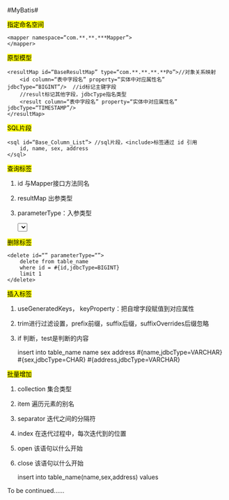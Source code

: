 #MyBatis#

<mark>指定命名空间</mark>
	
	<mapper namespace=“com.**.**.***Mapper”>
	</mapper>
<mark>原型模型</mark>
	
	<resultMap id=“BaseResultMap” type=“com.**.**.**.**Po”>//对象关系映射
		<id column=“表中字段名” property=“实体中对应属性名” jdbcType=“BIGINT”/>	//id标记主键字段
		//result标记其他字段，jdbcType指名类型
		<result column=“表中字段名” property=“实体中对应属性名” jdbcType=“TIMESTAMP”/>  
	</resultMap>
<mark>SQL片段</mark>
	
	<sql id=“Base_Column_List”> //sql片段，<include>标签通过 id 引用
		id, name, sex, address
    </sql>
<mark>查询标签</mark>  
1. id 与Mapper接口方法同名  
2. resultMap 出参类型  
3. parameterType：入参类型  

	<select id=“selectByPrimaryKey” resultMap=“BaseResultMap” parameterType=“java.lang.Long”>
		select
		<include refid=“Base_Column_List”/>
		from table_name
                 where id = #{id,jdbcType=BIFINT}	#入参引用
		order by field_name desc
		limit 1
        </select>
<mark>删除标签</mark>
        
	<delete id=“” parameterType=“”>
		delete from table_name 
		where id = #{id,jdbcType=BIGINT}
		limit 1
	</delete>
<mark>插入标签</mark>  
1. useGeneratedKeys， keyProperty：把自增字段赋值到对应属性  
2. trim进行过滤设置，prefix前缀，suffix后缀，suffixOverrides后缀忽略  
3. if 判断，test是判断的内容
	
	<insert id=“” parameterType=“com.**.**.**Po” useGeneratedKeys=“true” keyProperty=“id”>
		insert into table_name
		<trim prefix=“(” suffix=“)” suffixOverrides=“,”>
			<if test=“name != null”>
				name
			</if>
			<if test=“sex != null”>
				sex
			</if>
			<if test=“address != null”>
				address
			</if>
		</trim>
		<trim prefix=“values (” suffix=“)” suffixOverrides=“,”>
			<if test=“name != null”>
				#{name,jdbcType=VARCHAR}
			</if>
			<if test=“sex != null”>
				#{sex,jdbcType=CHAR}
			</if>
			<if test=“address != null”>
				#{address,jdbcType=VARCHAR}
			</if>
		</trim>
	</insert>
	
<mark>批量增加</mark>  
1. collection 集合类型  
2. item 遍历元素的别名  
3. separator 迭代之间的分隔符  
4. index 在迭代过程中，每次迭代到的位置  
5. open 该语句以什么开始
6. close 该语句以什么开始  
	
	<insert id="batchInsert" parameterType="java.util.List">
		insert into
		table_name(name,sex,address)
		values
		<foreach collection="list" item="item" index="index" separator=",">
		</foreach>
	</insert>



To be continued......





















